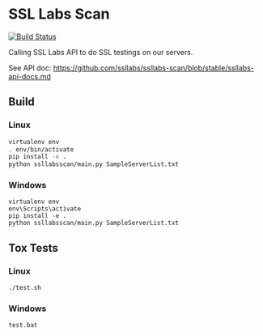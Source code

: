 # SSL Labs Scan #

[![Build Status](https://travis-ci.org/kyhau/ssllabs-scan.svg?branch=master)](https://travis-ci.org/kyhau/ssllabs-scan)

Calling SSL Labs API to do SSL testings on our servers.

See API doc: https://github.com/ssllabs/ssllabs-scan/blob/stable/ssllabs-api-docs.md


## Build

### Linux
```bash
virtualenv env
. env/bin/activate
pip install -e .
python ssllabsscan/main.py SampleServerList.txt
```

### Windows
```
virtualenv env
env\Scripts\activate
pip install -e .
python ssllabsscan/main.py SampleServerList.txt
```

## Tox Tests

### Linux
```bash
./test.sh
```

### Windows
```
test.bat
```
